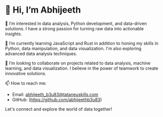 # 👋 Hi, I’m Abhijeeth

👀 I’m interested in data analysis, Python development, and data-driven solutions. I have a strong passion for turning raw data into actionable insights.

🌱 I’m currently learning JavaScript and Rust in addition to honing my skills in Python, data manipulation, and data visualization. I'm also exploring advanced data analysis techniques.

💞️ I’m looking to collaborate on projects related to data analysis, machine learning, and data visualization. I believe in the power of teamwork to create innovative solutions.

📫 How to reach me:
- Email: abhijeeth_b3u83@tataneuskills.com
- GitHub: (https://github.com/abhijeethb3u83)

Let's connect and explore the world of data together!

